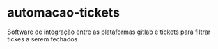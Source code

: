 # automacao-tickets
Software de integração entre as plataformas gitlab e tickets para filtrar tickes a serem fechados
